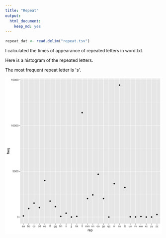 ```yaml
---
title: "Repeat"
output:
  html_document:
    keep_md: yes
---
```



```r
repeat_dat <- read.delim("repeat.tsv")
```
I calculated the times of appearance of repeated letters in word.txt. 

Here is a histogram of the repeated letters.

The most frequent repeat letter is 's'.

![*Fig. A histogram of repeated letters in English word](repeat.png)

